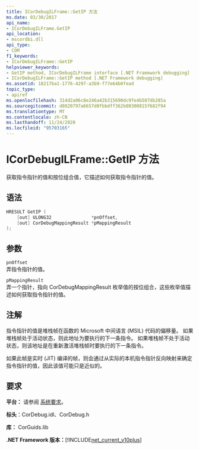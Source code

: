 ```yaml
---
title: ICorDebugILFrame::GetIP 方法
ms.date: 03/30/2017
api_name:
- ICorDebugILFrame.GetIP
api_location:
- mscordbi.dll
api_type:
- COM
f1_keywords:
- ICorDebugILFrame::GetIP
helpviewer_keywords:
- GetIP method, ICorDebugILFrame interface [.NET Framework debugging]
- ICorDebugILFrame::GetIP method [.NET Framework debugging]
ms.assetid: 18217ba1-1776-4297-a3b9-f77e64b0fead
topic_type:
- apiref
ms.openlocfilehash: 314d2a06c8e246a42b315690dc9fe4b507db285a
ms.sourcegitcommit: d8020797a6657d0fbbdff362b80300815f682f94
ms.translationtype: MT
ms.contentlocale: zh-CN
ms.lasthandoff: 11/24/2020
ms.locfileid: "95703165"
---
```

# <a name="icordebugilframegetip-method"></a>ICorDebugILFrame::GetIP 方法

获取指令指针的值和按位组合值，它描述如何获取指令指针的值。  
  
## <a name="syntax"></a>语法  
  
```cpp  
HRESULT GetIP (  
    [out] ULONG32               *pnOffset,
    [out] CorDebugMappingResult *pMappingResult  
);  
```  
  
## <a name="parameters"></a>参数  

 `pnOffset`  
 弄指令指针的值。  
  
 `pMappingResult`  
 弄一个指针，指向 CorDebugMappingResult 枚举值的按位组合，这些枚举值描述如何获取指令指针的值。  
  
## <a name="remarks"></a>注解  

 指令指针的值是堆栈帧在函数的 Microsoft 中间语言 (MSIL) 代码的偏移量。 如果堆栈帧处于活动状态，则此地址为要执行的下一条指令。 如果堆栈帧不处于活动状态，则该地址是在重新激活堆栈帧时要执行的下一条指令。  
  
 如果此帧是实时 (JIT) 编译的帧，则会通过从实际的本机指令指针反向映射来确定指令指针的值，因此该值可能只是近似的。  
  
## <a name="requirements"></a>要求  

 **平台：** 请参阅 [系统要求](../../get-started/system-requirements.md)。  
  
 **标头**：CorDebug.idl、CorDebug.h  
  
 **库：** CorGuids.lib  
  
 **.NET Framework 版本：**[!INCLUDE[net_current_v10plus](../../../../includes/net-current-v10plus-md.md)]
